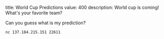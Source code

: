 title: World Cup Predictions
value: 400
description: World cup is coming! What's your favorite team?

Can you guess what is my prediction?

`nc 137.184.215.151 22611`